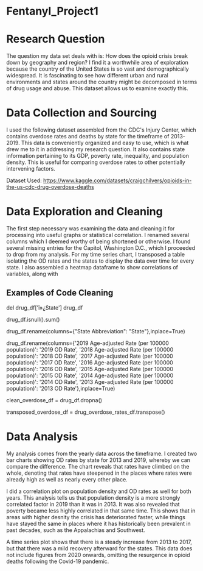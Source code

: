# Fentanyl_Project1

# Research Question
The question my data set deals with is: How does the opioid crisis break down by geography and region?
I find it a worthwhile area of exploration because the country of the United States is so vast and demographically widespread. It is fascinating to see how different urban and rural environments and states around the country might be decomposed in terms of drug usage and abuse. This dataset allows us to examine exactly this.
# Data Collection and Sourcing
I used the following dataset assembled from the CDC's Injury Center, which contains overdose rates and deaths by state for the timeframe of 2013-2019. This data is conveniently organized and easy to use, which is what drew me to it in addressing my research question. It also contains state information pertaining to its GDP, poverty rate, inequality, and population density. This is useful for comparing overdose rates to other potentially intervening factors. 

Dataset Used:
https://www.kaggle.com/datasets/craigchilvers/opioids-in-the-us-cdc-drug-overdose-deaths
# Data Exploration and Cleaning
The first step necessary was examining the data and cleaning it for processing into useful graphs or statistical correlation. I renamed several columns which I deemed worthy of being shortened or otherwise. I found several missing entries for the Capitol, Washington D.C., which I proceeded to drop from my analysis. For my time series chart, I transposed a table isolating the OD rates and the states to display the data over time for every state. I also assembled a heatmap dataframe to show correlations of variables, along with 
## Examples of Code Cleaning
del drug_df['ï»¿State']
drug_df

drug_df.isnull().sum()

drug_df.rename(columns={"State Abbreviation": "State"},inplace=True)

drug_df.rename(columns={'2019 Age-adjusted Rate (per 100000 population)': '2019 OD Rate',
                        '2018 Age-adjusted Rate (per 100000 population)': '2018 OD Rate',
                        '2017 Age-adjusted Rate (per 100000 population)': '2017 OD Rate',
                        '2016 Age-adjusted Rate (per 100000 population)': '2016 OD Rate',
                        '2015 Age-adjusted Rate (per 100000 population)': '2015 OD Rate',
                        '2014 Age-adjusted Rate (per 100000 population)': '2014 OD Rate',
                        '2013 Age-adjusted Rate (per 100000 population)': '2013 OD Rate'},inplace=True)
                        
clean_overdose_df = drug_df.dropna()

transposed_overdose_df = drug_overdose_rates_df.transpose()

# Data Analysis
My analysis comes from the yearly data across the timeframe. I created two bar charts showing OD rates by state for 2013 and 2019, whereby we can compare the difference. The chart reveals that rates have climbed on the whole, denoting that rates have steepened in the places where rates were already high as well as nearly every other place. 

I did a correlation plot on population density and OD rates as well for both years. This analysis tells us that population density is a more strongly correlated factor in 2019 than it was in 2013. It was also revealed that poverty became less highly correlated in that same time. This shows that in areas with higher desnity the crisis has deteriorated faster, while things have stayed the same in places where it has historically been prevalent in past decades, such as the Appalachias and Southwest.

A time series plot shows that there is a steady increase from 2013 to 2017, but that there was a mild recovery afterward for the states. This data does not include figures from 2020 onwards, omitting the resurgence in opioid deaths following the Covid-19 pandemic. 
